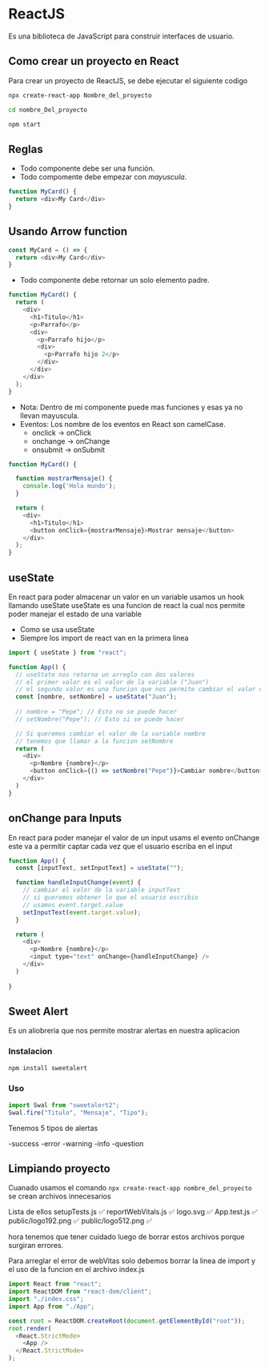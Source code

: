 # ReactJS

Es una biblioteca de JavaScript para construir interfaces de usuario.

## Como crear un proyecto en React

Para crear un proyecto de ReactJS, se debe ejecutar el siguiente codigo
```bash
npx create-react-app Nombre_del_proyecto

```
```bash
cd nombre_Del_proyecto
```
```bash
npm start
```

## Reglas

- Todo componente debe ser una función.
- Todo compomente debe empezar con *mayuscula*.
```js
function MyCard() {
  return <div>My Card</div>
}
```
## Usando Arrow function
```js
const MyCard = () => {
  return <div>My Card</div>
}
```

- Todo componente debe retornar un solo elemento padre.
```js
function MyCard() {
  return (
    <div>
      <h1>Titulo</h1>
      <p>Parrafo</p>
      <div>
        <p>Parrafo hijo</p>
        <div>
          <p>Parrafo hijo 2</p>
        </div>
      </div>
    </div>
  );
}
```
- Nota: Dentro de mi componente puede mas funciones y esas ya no llevan mayuscula.
- Eventos: Los nombre de los eventos en React son camelCase.
  - onclick -> onClick
  - onchange -> onChange
  - onsubmit -> onSubmit
```js
function MyCard() {

  function mostrarMensaje() {
    console.log('Hola mundo');
  }

  return (
    <div>
      <h1>Titulo</h1>
      <button onClick={mostrarMensaje}>Mostrar mensaje</button>
    </div>
  );
}
```

## useState

En react para poder almacenar un valor en un variable usamos un hook llamando useState useState es una funcion de react la cual nos permite poder manejar el estado de una variable

* Como se usa useState
* Siempre los import de react van en la primera linea
```js
import { useState } from "react";

function App() {
  // useState nos retorna un arreglo con dos valores
  // el primer valor es el valor de la variable ("Juan")
  // el segundo valor es una funcion que nos permite cambiar el valor de la variable
  const [nombre, setNombre] = useState("Juan");
  
  // nombre = "Pepe"; // Esto no se puede hacer
  // setNombre("Pepe"); // Esto si se puede hacer

  // Si queremos cambiar el valor de la variable nombre
  // tenemos que llamar a la funcion setNombre
  return (
    <div>
      <p>Nombre {nombre}</p>
      <button onClick={() => setNombre("Pepe")}>Cambiar nombre</button>
    </div>
  )
}
```
## onChange para Inputs
En react para poder manejar el valor de un input usams el evento onChange este va a permitir captar cada vez que el usuario escriba en el input

```js
function App() {
  const [inputText, setInputText] = useState("");

  function handleInputChange(event) {
    // cambiar el valor de la variable inputText
    // si queremos obtener lo que el usuario escribio
    // usamos event.target.value
    setInputText(event.target.value);
  }

  return (
    <div>
      <p>Nombre {nombre}</p>
      <input type="text" onChange={handleInputChange} />
    </div>
  )
  
}
```

## Sweet Alert
Es un aliobreria que nos permite mostrar alertas en nuestra aplicacion

### Instalacion
```bash
npm install sweetalert
```

### Uso
```js
import Swal from "sweetalert2";
Swal.fire("Titulo", "Mensaje", "Tipo");
```
Tenemos 5 tipos de alertas

-success
-error
-warning
-info
-question

## Limpiando proyecto

Cuanado usamos el comando  `npx create-react-app nombre_del_proyecto`
se crean archivos innecesarios

Lista de ellos
setupTests.js ✅
reportWebVitals.js ✅
logo.svg ✅
App.test.js ✅
public/logo192.png ✅
public/logo512.png ✅

hora tenemos que tener cuidado luego de borrar estos archivos porque surgiran errores.

Para arreglar el error de webVitas solo debemos borrar la linea de import y el uso de la funcion en el archivo index.js
```js
import React from "react";
import ReactDOM from "react-dom/client";
import "./index.css";
import App from "./App";

const root = ReactDOM.createRoot(document.getElementById("root"));
root.render(
  <React.StrictMode>
    <App />
  </React.StrictMode>
);
```